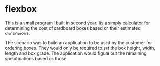 # flexbox
This is a small program I built in second year. Its a simply calculator for determining the cost of cardboard boxes based 
on their estimated dimensions. 

The scenario was to build an application to be used by the customer for ordering boxes. They would only be required to 
set the box height, width, length and box grade. The application would figure out the remaining specifications based on those.
